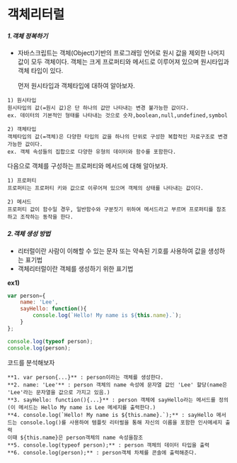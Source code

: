 # 객체리터럴

 #### *1.객체 정복하기*
- 자바스크립트는 객체(Object)기반의 프로그래밍 언어로 원시 값을 제외한 나머지 값이 모두 객체이다.
  객체는 크게 프로퍼티와 메서드로 이루어져 있으며 원시타입과 객체 타입이 있다.

   먼저 원시타입과 객체타입에 대하여 알아보자.

```
1) 원시타입
원시타입의 값(=원시 값)은 단 하나의 값만 나타내는 변경 불가능한 값이다.
ex. 데이터의 기본적인 형태를 나타내는 것으로 숫자,boolean,null,undefined,symbol

2) 객체타입
객체타입의 값(=객체)은 다양한 타입의 값을 하나의 단위로 구성한 복합적인 자료구조로 변경가능한 값이다.
ex. 객체 속성들의 집합으로 다양한 유형의 데이터와 함수를 포함한다.
```
다음으로 객체를 구성하는 프로퍼티와 메서드에 대해 알아보자.

```
1) 프로퍼티
프로퍼티는 프로퍼티 키와 값으로 이루어져 있으며 객체의 상태를 나타내는 값이다.

2) 메서드
프로퍼티 값이 함수일 경우, 일반함수와 구분짓기 위하여 메서드라고 부르며 프로퍼티를 참조하고 조작하는 동작을 한다.
```

#### *2.객체 생성 방법*
- 리터럴이란 사람이 이해할 수 있는 문자 또는 약속된 기호를 사용하여 값을 생성하는 표기법
- 객체리터럴이란 객체를 생성하기 위한 표기법

**ex1)**
```javascript
var person={
    name: 'Lee',
    sayHello: function(){
        console.log(`Hello! My name is ${this.name}.`);
    }
};

console.log(typeof person);
console.log(person);
```
코드를 분석해보자
```
**1. var person{...}** : person이라는 객체를 생성한다.  
**2. name: 'Lee'** : person 객체의 name 속성에 문자열 값인 'Lee' 할당(name은 'Lee'라는 문자열을 값으로 가지고 있음.)  
**3. sayHello: function(){...}** : person 객체에 sayHello라는 메서드를 정의(이 메서드는 Hello My name is Lee 메세지를 출력한다.)  
**4. console.log(`Hello! My name is ${this.name}.`);** : sayHello 메서드는 console.log()를 사용하여 템플릿 리터럴을 통해 자신의 이름을 포함한 인사메세지 출력
이때 ${this.name}은 person객체의 name 속성을참조  
**5. console.log(typeof person);** : person 객체의 데이터 타입을 출력  
**6. console.log(person);** : person객체 차체를 콘솔에 출력해준다.  
```

 








